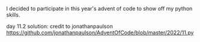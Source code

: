 I decided to participate in this year's advent of code to show off my python skills.

day 11.2 solution: credit to jonathanpaulson https://github.com/jonathanpaulson/AdventOfCode/blob/master/2022/11.py
